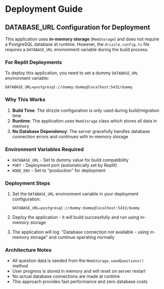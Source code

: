 # Deployment Guide

## DATABASE_URL Configuration for Deployment

This application uses **in-memory storage** (`MemStorage`) and does not require a PostgreSQL database at runtime. However, the `drizzle.config.ts` file requires a `DATABASE_URL` environment variable during the build process.

### For Replit Deployments

To deploy this application, you need to set a dummy `DATABASE_URL` environment variable:

```
DATABASE_URL=postgresql://dummy:dummy@localhost:5432/dummy
```

### Why This Works

1. **Build Time**: The drizzle configuration is only used during build/migration time
2. **Runtime**: The application uses `MemStorage` class which stores all data in memory
3. **No Database Dependency**: The server gracefully handles database connection errors and continues with in-memory storage

### Environment Variables Required

- `DATABASE_URL` - Set to dummy value for build compatibility
- `PORT` - Deployment port (automatically set by Replit)
- `NODE_ENV` - Set to "production" for deployment

### Deployment Steps

1. Set the `DATABASE_URL` environment variable in your deployment configuration:
   ```
   DATABASE_URL=postgresql://dummy:dummy@localhost:5432/dummy
   ```

2. Deploy the application - it will build successfully and run using in-memory storage

3. The application will log: "Database connection not available - using in-memory storage" and continue operating normally

### Architecture Notes

- All question data is seeded from the `MemStorage.seedQuestions()` method
- User progress is stored in memory and will reset on server restart
- No actual database connections are made at runtime
- This approach provides fast performance and zero database costs